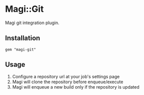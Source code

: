 # Magi::Git
Magi git integration plugin.

## Installation
```
gem "magi-git"
```

## Usage
1. Configure a repository url at your job's settings page
2. Magi will clone the repository before enqueue/execute
3. Magi will enqueue a new build only if the repository is updated
